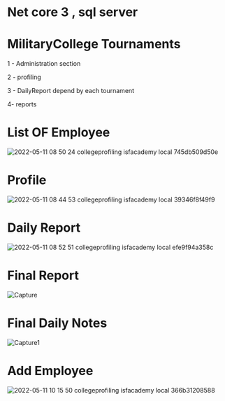 # Net core 3 , sql server  
# MilitaryCollege Tournaments
1 - Administration section 

2 - profiling 

3 - DailyReport depend by each tournament

4- reports 

# List OF Employee
![2022-05-11 08 50 24 collegeprofiling isfacademy local 745db509d50e](https://user-images.githubusercontent.com/78031951/167789002-d72c9a69-f7cc-41dd-b52a-a52173b4c67a.png)
# Profile
![2022-05-11 08 44 53 collegeprofiling isfacademy local 39346f8f49f9](https://user-images.githubusercontent.com/78031951/167789111-451d3783-fb07-4578-90e9-5c5d47c8326b.png)
# Daily Report
![2022-05-11 08 52 51 collegeprofiling isfacademy local efe9f94a358c](https://user-images.githubusercontent.com/78031951/167789398-69076724-faf9-49ee-9a41-21d725b93ad5.png)

# Final Report
![Capture](https://user-images.githubusercontent.com/78031951/167791577-6c84359d-d1a7-467e-bf54-632e846217ba.PNG)

# Final Daily Notes
![Capture1](https://user-images.githubusercontent.com/78031951/167791446-e8a9a26c-3729-4c31-ac44-1c9e72ac85bf.PNG)

# Add Employee
![2022-05-11 10 15 50 collegeprofiling isfacademy local 366b31208588](https://user-images.githubusercontent.com/78031951/167792023-1ee48ee5-f397-40f7-a1c7-7ae95df5d55b.png)
